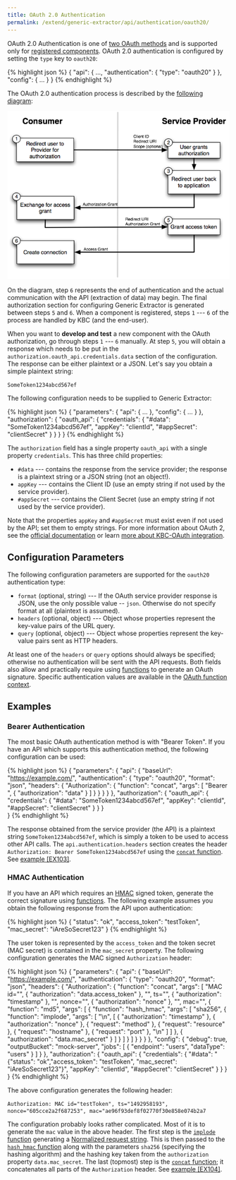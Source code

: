 ```yaml
---
title: OAuth 2.0 Authentication
permalink: /extend/generic-extractor/api/authentication/oauth20/
---
```


OAuth 2.0 Authentication is one of [two OAuth methods](/extend/generic-extractor/api/authentication/#oauth) and
is supported only for [registered components](/extend/generic-extractor/registration/). 
OAuth 2.0 authentication is configured by setting
the `type` key to `oauth20`:

{% highlight json %}
{
    "api": {
        ...,
        "authentication": {
            "type": "oauth20"
        }
    },
    "config": {
        ...
    }
}
{% endhighlight %}

The OAuth 2.0 authentication process is described by the [following diagram](http://docs.spring.io/spring-social/docs/1.0.0.M3/reference/html/serviceprovider.html):

![Diagram - OAuth 2.0 authentication](/extend/generic-extractor/api/authentication/oauth20-diagram.png)

On the diagram, step `6` represents the end of authentication and the actual communication with 
the API (extraction of data) may begin.
The final authorization section for configuring Generic Extractor is generated between
steps `5` and `6`. When a component is registered, steps `1` --- `6` of the process are handled by 
KBC (and the end-user). 

When you want to **develop and test** a new component with the OAuth authorization, go through 
steps `1` --- `6` manually. At step `5`, you will obtain a response which needs to be put
in the `authorization.oauth_api.credentials.data` section of the configuration. The response can be 
either plaintext or a JSON. Let's say you obtain a simple plaintext string:

    SomeToken1234abcd567ef

The following configuration needs to be supplied to Generic Extractor:

{% highlight json %}
{
    "parameters": {
        "api": {
            ...
        },
        "config": {
            ...
        }
    },
    "authorization": {
        "oauth_api": {
            "credentials": {
                "#data": "SomeToken1234abcd567ef",
                "appKey": "clientId",
                "#appSecret": "clientSecret"
            }
        }
    }
}
{% endhighlight %}

The `authorization` field has a single property `oauth_api` with a single property `credentials`. This 
has three child properties:

- `#data` --- contains the response from the service provider; the response is a plaintext string or a JSON string (not an object!).
- `appKey` --- contains the Client ID (use an empty string if not used by the service provider).
- `#appSecret` --- contains the Client Secret (use an empty string if not used by the service provider).

Note that the properties `appKey` and `#appSecret` must exist even if not used by the API; set them
to empty strings. For more information about OAuth 2, see the [official documentation](https://oauth.net/2/)
or learn [more about KBC-OAuth integration](/extend/common-interface/oauth).

## Configuration Parameters
The following configuration parameters are supported for the `oauth20` authentication type:

- `format` (optional, string) --- If the OAuth service provider response is JSON, use the only possible 
value -- `json`. Otherwise do not specify format at all (plaintext is assumed).
- `headers` (optional, object) --- Object whose properties represent the key-value pairs of the URL query.
- `query` (optional, object) --- Object whose properties represent the key-value pairs sent as HTTP headers.

At least one of the `headers` or `query` options should always be specified; otherwise no authentication
will be sent with the API requests. Both fields also allow and practically require using 
[functions](/extend/generic-extractor/functions/) to generate an OAuth signature. Specific authentication values
are available in the [OAuth function context](/extend/generic-extractor/functions/#oauth-20-authentication-context).

## Examples

### Bearer Authentication
The most basic OAuth authentication method is with "Bearer Token". If you have an API which supports 
this authentication method, the following configuration can be used:

{% highlight json %}
{
    "parameters": {
        "api": {
            "baseUrl": "https://example.com/",
            "authentication": {
                "type": "oauth20",
                "format": "json",
                "headers": {
                    "Authorization": {
                        "function": "concat",
                        "args": [
                            "Bearer ",
                            {
                                "authorization": "data"
                            }
                        ]
                    }
                }
            }
        }
    },
    "authorization": {
        "oauth_api": {
            "credentials": {
                "#data": "SomeToken1234abcd567ef",
                "appKey": "clientId",
                "#appSecret": "clientSecret"
            }
        }
    }    
}
{% endhighlight %}

The response obtained from the service provider (the API) is a plaintext string `SomeToken1234abcd567ef`, which
is simply a token to be used to access other API calls. The `api.authentication.headers` section creates
the header `Authorization: Bearer SomeToken1234abcd567ef` using the 
[`concat` function](/extend/generic-extractor/functions/#concat).
See [example [EX103]](https://github.com/keboola/generic-extractor/tree/master/doc/examples/103-oauth2-bearer).

### HMAC Authentication
If you have an API which requires an [HMAC](https://en.wikipedia.org/wiki/Hash-based_message_authentication_code) 
signed token, generate the correct signature using [functions](/extend/generic-extractor/functions).
The following example assumes you obtain the following response from the API upon authentication:

{% highlight json %}
{
    "status": "ok",
    "access_token": "testToken",
    "mac_secret": "iAreSoSecret123"
}
{% endhighlight %}

The user token is represented by the `access_token` and the token secret (MAC secret) is contained in the
`mac_secret` property. The following configuration generates the MAC signed `Authorization` header:

{% highlight json %}
{
    "parameters": {
        "api": {
            "baseUrl": "https://example.com/",
            "authentication": {
                "type": "oauth20",
                "format": "json",
                "headers": {
                    "Authorization": {
                        "function": "concat",
                        "args": [
                            "MAC id=\"",
                            {
                                "authorization": "data.access_token"
                            },
                            "\", ts=\"",
                            {
                                "authorization": "timestamp"
                            },
                            "\", nonce=\"",
                            {
                                "authorization": "nonce"
                            },
                            "\", mac=\"",
                            {
                                "function": "md5",
                                "args": [
                                    {
                                        "function": "hash_hmac",
                                        "args": [
                                            "sha256",
                                            {
                                                "function": "implode",
                                                "args": [
                                                    "\n",
                                                    [
                                                        {
                                                            "authorization": "timestamp"
                                                        },
                                                        {
                                                            "authorization": "nonce"
                                                        },
                                                        {
                                                            "request": "method"
                                                        },
                                                        {
                                                            "request": "resource"
                                                        },
                                                        {
                                                            "request": "hostname"
                                                        },
                                                        {
                                                            "request": "port"
                                                        },
                                                        "\n"
                                                    ]
                                                ]
                                            },
                                            {
                                                "authorization": "data.mac_secret"
                                            }
                                        ]
                                    }
                                ]
                            }
                        ]
                    }
                }
            }
        },
        "config": {
            "debug": true,
            "outputBucket": "mock-server",
            "jobs": [
                {
                    "endpoint": "users",
                    "dataType": "users"
                }
            ]
        }
    },
    "authorization": {
        "oauth_api": {
            "credentials": {
                "#data": "{\"status\": \"ok\",\"access_token\": \"testToken\", \"mac_secret\": \"iAreSoSecret123\"}",
                "appKey": "clientId",
                "#appSecret": "clientSecret"
            }
        }
    }
}
{% endhighlight %}

The above configuration generates the following header:

    Authorization: MAC id="testToken", ts="1492958193", nonce="605cce2a2f687253", mac="ae96f93def8f02770f30e858e074b2a7

The configuration probably looks rather complicated. Most of it is to generate the `mac` value in the above header. 
The first step is the [`implode` function](/extend/generic-extractor/functions/#implode) generating a 
[Normalized request string](https://tools.ietf.org/html/draft-ietf-oauth-v2-http-mac-01#section-3.2.1). This is then
passed to the [`hash_hmac` function](/extend/generic-extractor/functions/#hash_hmac) along with the
parameters `sha256` (specifying the hashing algorithm) and the hashing key taken from the `authorization` property
`data.mac_secret`. The last (topmost) step is the [`concat` function](/extend/generic-extractor/functions/#concat); it
concatenates all parts of the `Authorization` header. See [example [EX104]](https://github.com/keboola/generic-extractor/tree/master/doc/examples/104-oauth2-hmac).
